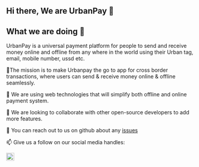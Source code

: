## Hi there, We are UrbanPay 👋


## What we are doing 🙋‍

UrbanPay is a universal payment platform for people to send and receive money online and offline from any where in the world using their Urban tag, email, mobile number, ussd etc.


🌈The mission is to make Urbanpay the go to app for cross border transactions, where users can send & receive money online & offline seamlessly.

🌱 We are using web technologies that will simplify both offline and online payment system.

👯 We are looking to collaborate with other open-source developers to add more features.

💬 You can reach out to us on github about any [issues](https://github.com/useurbanpay/useurbanpay/issues)

📫 Give us a follow on our social media handles: 

<a href="https://twitter.com/useurbanpay"><img align="left" alt="UrbanPay on Twitter" width="21px" src="https://raw.githubusercontent.com/anuraghazra/anuraghazra/master/assets/twitter.svg" /></a>
